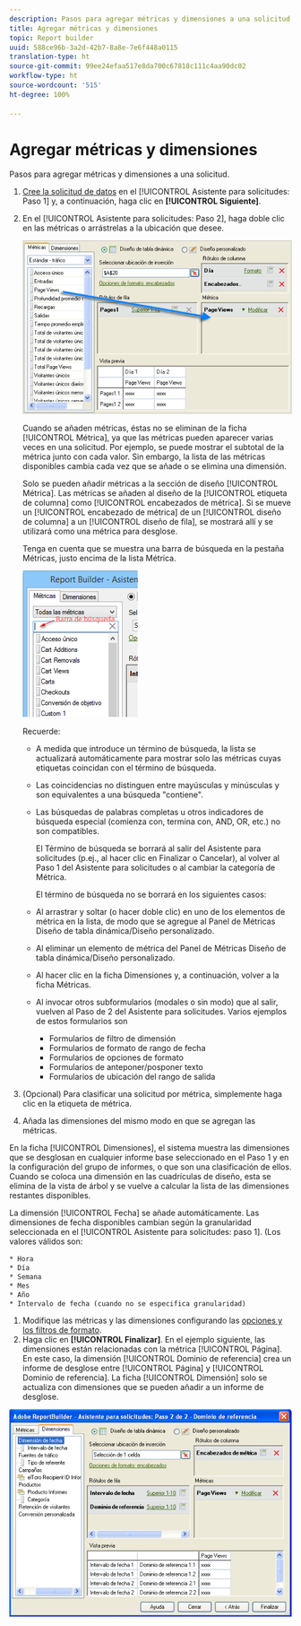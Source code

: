 ```yaml
---
description: Pasos para agregar métricas y dimensiones a una solicitud.
title: Agregar métricas y dimensiones
topic: Report builder
uuid: 588ce96b-3a2d-42b7-8a8e-7e6f448a0115
translation-type: ht
source-git-commit: 99ee24efaa517e8da700c67818c111c4aa90dc02
workflow-type: ht
source-wordcount: '515'
ht-degree: 100%

---
```



# Agregar métricas y dimensiones

Pasos para agregar métricas y dimensiones a una solicitud.

1. [Cree la solicitud de datos](/help/analyze/report-builder/data-requests/data-requests.md) en el [!UICONTROL Asistente para solicitudes: Paso 1] y, a continuación, haga clic en **[!UICONTROL Siguiente]**.
1. En el [!UICONTROL Asistente para solicitudes: Paso 2], haga doble clic en las métricas o arrástrelas a la ubicación que desee.

   ![Información sobre los pasos](assets/adding_metrics.png)

   Cuando se añaden métricas, éstas no se eliminan de la ficha [!UICONTROL Métrica], ya que las métricas pueden aparecer varias veces en una solicitud. Por ejemplo, se puede mostrar el subtotal de la métrica junto con cada valor. Sin embargo, la lista de las métricas disponibles cambia cada vez que se añade o se elimina una dimensión.

   Solo se pueden añadir métricas a la sección de diseño [!UICONTROL Métrica]. Las métricas se añaden al diseño de la [!UICONTROL etiqueta de columna] como [!UICONTROL encabezados de métrica]. Si se mueve un [!UICONTROL encabezado de métrica] de un [!UICONTROL diseño de columna] a un [!UICONTROL diseño de fila], se mostrará allí y se utilizará como una métrica para desglose.

   Tenga en cuenta que se muestra una barra de búsqueda en la pestaña Métricas, justo encima de la lista Métrica.

   ![](assets/search_bar_metric.png)

   Recuerde:

   * A medida que introduce un término de búsqueda, la lista se actualizará automáticamente para mostrar solo las métricas cuyas etiquetas coincidan con el término de búsqueda.
   * Las coincidencias no distinguen entre mayúsculas y minúsculas y son equivalentes a una búsqueda &quot;contiene&quot;.
   * Las búsquedas de palabras completas u otros indicadores de búsqueda especial (comienza con, termina con, AND, OR, etc.) no son compatibles.

      El Término de búsqueda se borrará al salir del Asistente para solicitudes (p.ej., al hacer clic en Finalizar o Cancelar), al volver al Paso 1 del Asistente para solicitudes o al cambiar la categoría de Métrica.

      El término de búsqueda no se borrará en los siguientes casos:

   * Al arrastrar y soltar (o hacer doble clic) en uno de los elementos de métrica en la lista, de modo que se agregue al Panel de Métricas Diseño de tabla dinámica/Diseño personalizado.
   * Al eliminar un elemento de métrica del Panel de Métricas Diseño de tabla dinámica/Diseño personalizado.
   * Al hacer clic en la ficha Dimensiones y, a continuación, volver a la ficha Métricas.
   * Al invocar otros subformularios (modales o sin modo) que al salir, vuelven al Paso de 2 del Asistente para solicitudes. Varios ejemplos de estos formularios son

      * Formularios de filtro de dimensión
      * Formularios de formato de rango de fecha
      * Formularios de opciones de formato
      * Formularios de anteponer/posponer texto
      * Formularios de ubicación del rango de salida

1. (Opcional) Para clasificar una solicitud por métrica, simplemente haga clic en la etiqueta de métrica.
1. Añada las dimensiones del mismo modo en que se agregan las métricas.

En la ficha [!UICONTROL Dimensiones], el sistema muestra las dimensiones que se desglosan en cualquier informe base seleccionado en el Paso 1 y en la configuración del grupo de informes, o que son una clasificación de ellos. Cuando se coloca una dimensión en las cuadrículas de diseño, esta se elimina de la vista de árbol y se vuelve a calcular la lista de las dimensiones restantes disponibles.

La dimensión [!UICONTROL Fecha] se añade automáticamente. Las dimensiones de fecha disponibles cambian según la granularidad seleccionada en el [!UICONTROL Asistente para solicitudes: paso 1]. (Los valores válidos son:

    * Hora
    * Día
    * Semana
    * Mes
    * Año
    * Intervalo de fecha (cuando no se especifica granularidad)

1. Modifique las métricas y las dimensiones configurando las [opciones y los filtros de formato](/help/analyze/report-builder/layout/t-format-display-headers.md).
1. Haga clic en **[!UICONTROL Finalizar]**.
En el ejemplo siguiente, las dimensiones están relacionadas con la métrica [!UICONTROL Página]. En este caso, la dimensión [!UICONTROL Dominio de referencia] crea un informe de desglose entre [!UICONTROL Página] y [!UICONTROL Dominio de referencia]. La ficha [!UICONTROL Dimensión] solo se actualiza con dimensiones que se pueden añadir a un informe de desglose.

![](assets/page_pageview_02.png)
